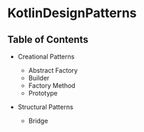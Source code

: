 # KotlinDesignPatterns

## Table of Contents

* Creational Patterns
    * Abstract Factory
	* Builder
	* Factory Method
	* Prototype

* Structural Patterns
    * Bridge